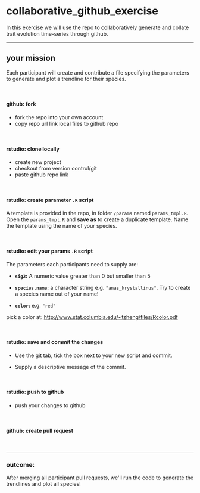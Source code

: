 # collaborative_github_exercise


In this exercise we will use the repo to collaboratively generate and collate trait evolution time-series through github.

***

## your mission

Each participant will create and contribute a file specifying the parameters to generate and plot a trendline for their species.

<br>

#### github: fork 

- fork the repo into your own account
- copy repo url link local files to github repo 

<br>

#### rstudio: clone locally

- create new project
- checkout from version control/git
- paste github repo link

<br>

#### rstudio: create parameter `.R` script

A template is provided in the repo, in folder `/params` named `params_tmpl.R`. Open the `params_tmpl.R` and **save as** to create a duplicate template. Name the template using the name of your species. 

<br>

#### rstudio: edit your params `.R` script

The parameters each participants need to supply are:

- **`sig2`:** A numeric value greater than 0 but smaller than 5

- **`species.name`:** a character string e.g. `"anas_krystallinus"`. Try to create a species name out of your name!

- **`color`:** e.g. `"red"`

    
pick a color at: <http://www.stat.columbia.edu/~tzheng/files/Rcolor.pdf>

<br>

#### rstudio: save and commit the changes

- Use the git tab, tick the box next to your new script and commit. 

- Supply a descriptive message of the commit.

<br>

#### rstudio: push to github
- push your changes to github

<br>

#### github: create pull request

<br>

***

### outcome:

 After merging all participant pull requests, we'll run the code to generate the trendlines and plot all species!